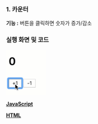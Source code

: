 ### 1. 카운터 
**기능 :** 버튼을 클릭하면 숫자가 증가/감소

### 실행 화면 및 코드
![카운터 프로젝트 실행화면](code/images/ex.gif)

**[JavaScript](/code/Counter/Counter.js)**

**[HTML](/code/Counter/index.html)**

